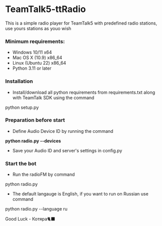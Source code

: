 # TeamTalk5-ttRadio
This is a simple radio player for TeamTalk5 with predefined radio stations, use yours stations as youo wish

### Minimum requirements:
* Windows 10/11       x64
* Mac OS X (10.9)     x86_64
* Linux (Ubuntu 22)   x86_64
* Python 3.11 or later

### Installation 
* Install/download all python requirements from requirements.txt along with TeamTalk SDK using the command

python setup.py
### Preparation before start
* Define Audio Device ID by running the command

<b>python radio.py --devices</b>

* Save your Audio ID and server's settings in config.py

### Start the bot
* Run the radioFM by command

python radio.py

* The default langauge is English, if you want to run on Russian use command

python radio.py --language ru




Good Luck - Котяра🐈‍⬛
